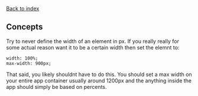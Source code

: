 [Back to index](https://github.com/UniSynTechnologies/coding-guidelines)

## Concepts
Try to never define the width of an element in px. If you really really for some actual reason want it to be a certain width then set the elemnt to:
```
width: 100%;
max-width: 900px;
```
That said, you likely shouldnt have to do this. You should set a max width on your entire app container usually around 1200px and the anything inside the app should simply be based on percents.

